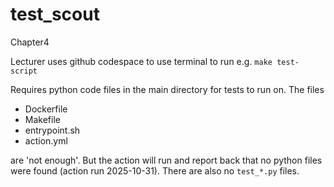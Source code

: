 # test_scout
Chapter4

Lecturer uses github codespace to use terminal to run e.g. ```make test-script```

Requires python code files in the main directory for tests to run on. The files
- Dockerfile
- Makefile
- entrypoint.sh
- action.yml

are 'not enough'. But the action will run and report back that no python files were found (action run 2025-10-31).
There are also no ```test_*.py``` files.
